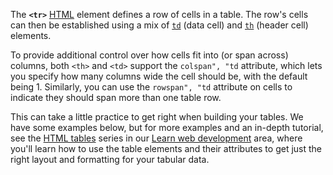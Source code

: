 The **`<tr>`** [HTML](https://developer.mozilla.org/en-US/docs/Web/HTML) element defines a row of cells in a table. The row's cells can then be established using a mix of [`td`](td!) (data cell) and [`th`](th!) (header cell) elements.

To provide additional control over how cells fit into (or span across) columns, both `<th>` and `<td>` support the `colspan", "td` attribute, which lets you specify how many columns wide the cell should be, with the default being 1. Similarly, you can use the `rowspan", "td` attribute on cells to indicate they should span more than one table row.

This can take a little practice to get right when building your tables. We have some examples below, but for more examples and an in-depth tutorial, see the [HTML tables](https://developer.mozilla.org/en-US/docs/Learn/HTML/Tables) series in our [Learn web development](https://developer.mozilla.org/en-US/docs/Learn) area, where you'll learn how to use the table elements and their attributes to get just the right layout and formatting for your tabular data.
